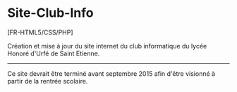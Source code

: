 # Site-Club-Info
[FR-HTML5/CSS/PHP]

Création et mise à jour du site internet du club informatique du lycée Honoré d'Urfé de Saint Etienne.

---

Ce site devrait être terminé avant septembre 2015 afin d'être visionné à partir de la rentrée scolaire.
